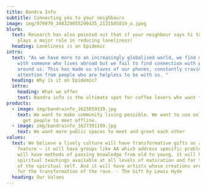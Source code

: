 ```yaml
---
title: Bandra Info
subtitle: Connecting you to your neighbours
image: img/979970_348329855290435_2131505819_o.jpeg
blurb:
  text: Research has also pointed out that if your neighbour says hi to you it
    plays a major role in reducing loneliness!
  heading: Loneliness is an Epidemic
intro:
  text: "As we have more to an increasingly globalised world, we find more common
    with someone who lives abroad but we fail to find connection with people
    around us. This has made us slaves of our phones, constantly craving for
    attention from people who are helpless to be with us. "
  heading: Why is it an Epidemic?
  intro:
    heading: What we offer
    text: Bandra info is the ultimate spot for coffee lovers who want to learn about their java’s origin and support the farmers that grew it. We take coffee production, roasting and brewing seriously and we’re glad to pass that knowledge to anyone.
products:
  - image: img/bandrainfo_1625059339.jpg
    text: We want to make community living possible. We want to use online forums to
      get people to meet offline.
  - image: img/bandrainfo_1627391199.jpg
    text: We want more public spaces to meet and greet each other
values:
  text: We believe a lively culture will have transformative gifts as a general
    feature – it will have groups like AA which address specific problems, it
    will have methods of passing knowledge from old to young, it will have
    spiritual teachings available at all levels of maturation and for the birth
    of the spiritual self. And it will have artists whose creations are gifts
    for the transformation of the race. - The Gift by Lewis Hyde
  heading: Our Values
---
```

